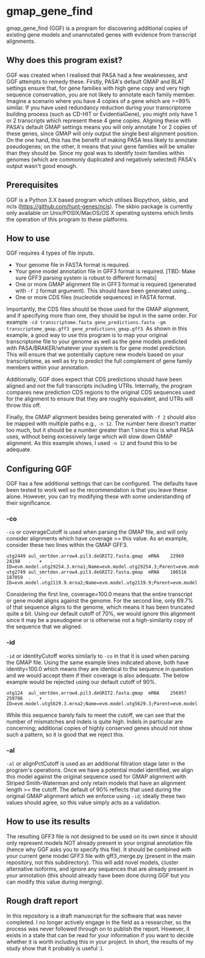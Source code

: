 # gmap_gene_find
gmap_gene_find (GGF) is a program for discovering additional copies of existing gene models and unannotated genes with evidence from transcript alignments.

## Why does this program exist?
GGF was created when I realised that PASA had a few weaknesses, and GGF attempts to remedy these. Firstly, PASA's default GMAP and BLAT settings ensure that, for gene families with high gene copy and very high sequence conservation, you are not likely to annotate each family member. Imagine a scenario where you have 4 copies of a gene which are >=99% similar. If you have used redundancy reduction during your transcriptome building process (such as CD-HIT or EvidentialGene), you might only have 1 or 2 transcripts which represent these 4 gene copies. Aligning these with PASA's default GMAP settings means you will only annotate 1 or 2 copies of these genes, since GMAP will only output the single best alignment position. On the one hand, this has the benefit of making PASA less likely to annotate pseudogenes; on the other, it means that your gene families will be smaller than they should be. Since my goal was to identify toxin families within genomes (which are commonly duplicated and negatively selected) PASA's output wasn't good enough.

## Prerequisites
GGF is a Python 3.X based program which utilises Biopython, skbio, and ncls (https://github.com/hunt-genes/ncls). The skbio package is currently only available on Unix/POSIX/MacOS/OS X operating systems which limits the operation of this program to these platforms.

## How to use
GGF requires 4 types of file inputs.
* Your genome file in FASTA format is required.
* Your gene model annotation file in GFF3 format is required. [TBD: Make sure GFF3 parsing system is robust to different formats]
* One or more GMAP alignment file in GFF3 format is required (generated with ```-f 2``` format argument). This should have been generated using...
* One or more CDS files (nucleotide sequences) in FASTA format.

Importantly, the CDS files should be those used for the GMAP alignment, and if specifying more than one, they should be input in the same order. For example ```-cd transcriptome.fasta gene_predictions.fasta -gm transcriptome_gmap.gff3 gene_predictions_gmap.gff3```. As shown in this example, a good way to use this program is to map your original transcriptome file to your genome as well as the gene models predicted with PASA/BRAKER/whatever your system is for gene model prediction. This will ensure that we potentially capture new models based on your transcriptome, as well as try to predict the full complement of gene family members within your annotation.

Additionally, GGF does expect that CDS predictions should have been aligned and not the full transcripts including UTRs. Internally, the program compares new prediction CDS regions to the original CDS sequences used for the alignment to ensure that they are roughly equivalent, and UTRs will throw this off.

Finally, the GMAP alignment besides being generated with ```-f 2``` should also be mapped with multiple paths e.g., ```-n 12```. The number here doesn't matter too much, but it should be a number greater than 1 since this is what PASA uses, without being excessively large which will slow down GMAP alignment. As this example shows, I used ```-n 12``` and found this to be adequate.

## Configuring GGF
GGF has a few additional settings that can be configured. The defaults have been tested to work well so the recommendation is that you leave these alone. However, you can try modifying these with some understanding of their significance.

### -co
```-co``` or coverageCutoff is used when parsing the GMAP file, and will only consider alignments which have coverage >= this value. As an example, consider these two lines within the GMAP GFF3.

```
utg2449	aul_smrtden.arrow4.pil3.deGRIT2.fasta.gmap	mRNA	22960	24198	.	+	.	ID=evm.model.utg29254.3.mrna1;Name=evm.model.utg29254.3;Parent=evm.model.utg29254.3.path1;coverage=100.0;identity=100.0;matches=1239;mismatches=0;indels=0;unknowns=0
utg2749	aul_smrtden.arrow4.pil3.deGRIT2.fasta.gmap	mRNA	186516	187059	.	-	.	ID=evm.model.utg2119.9.mrna2;Name=evm.model.utg2119.9;Parent=evm.model.utg2119.9.path2;coverage=69.7;identity=100.0;matches=343;mismatches=0;indels=0;unknowns=0
```
Considering the first line, coverage=100.0 means that the entire transcript or gene model aligns against the genome. For the second line, only 69.7% of that sequence aligns to the genome, which means it has been truncated quite a bit. Using our default cutoff of 70%, we would ignore this alignment since it may be a pseudogene or is otherwise not a high-similarity copy of the sequence that we aligned.

### -id
```-id``` or identityCutoff works similarly to ```-co``` in that it is used when parsing the GMAP file. Using the same example lines indicated above, both have identity=100.0 which means they are identical to the sequence in question and we would accept them if their coverage is also adequate. The below example would be rejected using our default cutoff of 90%.

```
utg124	aul_smrtden.arrow4.pil3.deGRIT2.fasta.gmap	mRNA	256957	259786	.	+	.	ID=evm.model.utg5629.3.mrna2;Name=evm.model.utg5629.3;Parent=evm.model.utg5629.3.path2;coverage=99.7;identity=89.1;matches=632;mismatches=17;indels=60;unknowns=0
```

While this sequence barely fails to meet the cutoff, we can see that the number of mismatches and indels is quite high. Indels in particular are concerning; additional copies of highly conserved genes should not show such a pattern, so it is good that we reject this.

### -al
```-al``` or alignPctCutoff is used as an additional filtration stage later in the program's operations. Once we have a potential model identified, we align this model against the original sequence used for GMAP alignment with Striped Smith-Waterman and only retain models that have an alignment length >= the cutoff. The default of 90% reflects that used during the original GMAP alignment which we enforce using ```-id```; ideally these two values should agree, so this value simply acts as a validation.

## How to use its results
The resulting GFF3 file is not designed to be used on its own since it should only represent models NOT already present in your original annotation file (hence why GGF asks you to specify this file). It should be combined with your current gene model GFF3 file with gff3_merge.py (present in the main repository, not this subdirectory). This will add novel models, cluster alternative isoforms, and ignore any sequences that are already present in your annotation (this should already have been done during GGF but you can modify this value during merging).

## Rough draft report
In this repository is a draft manuscript for the software that was never completed. I no longer actively engage in the field as a researcher, so the process was never followed through on to publish the report. However, it exists in a state that can be read for your information if you want to decide whether it is worth including this in your project. In short, the results of my study show that it probably is useful :).
